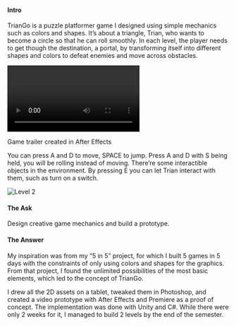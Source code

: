 #### Intro

TrianGo is a puzzle platformer game I designed using simple mechanics such as colors and shapes. It’s about a triangle, Trian, who wants to become a circle so that he can roll smoothly. In each level, the player needs to get though the destination, a portal, by transforming itself into different shapes and colors to defeat enemies and move across obstacles.

<div class="video-wrapper">
  <video controls>
    <source src="./assets/img/triango-demo.mp4" type="video/mp4">
  </video>
  <p class="col-xs-12 caption">Game trailer created in After Effects</p>
</div>

You can press A and D to move, SPACE to jump. Press A and D with S being held, you will be rolling instead of moving. There’re some interactible objects in the environment. By pressing E you can let Trian interact with them, such as turn on a switch.

![Level 2](./assets/img/tg-2.png 'Level 2')

#### The Ask

Design creative game mechanics and build a prototype.

#### The Answer

My inspiration was from my “5 in 5” project, for which I built 5 games in 5 days with the constraints of only using colors and shapes for the graphics. From that project, I found the unlimited possibilities of the most basic elements, which led to the concept of TrianGo.

I drew all the 2D assets on a tablet, tweaked them in Photoshop, and created a video prototype with After Effects and Premiere as a proof of concept. The implementation was done with Unity and C#. While there were only 2 weeks for it, I managed to build 2 levels by the end of the semester.

